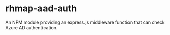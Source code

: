 # rhmap-aad-auth
An NPM module providing an express.js middleware function that can check Azure AD authentication.
